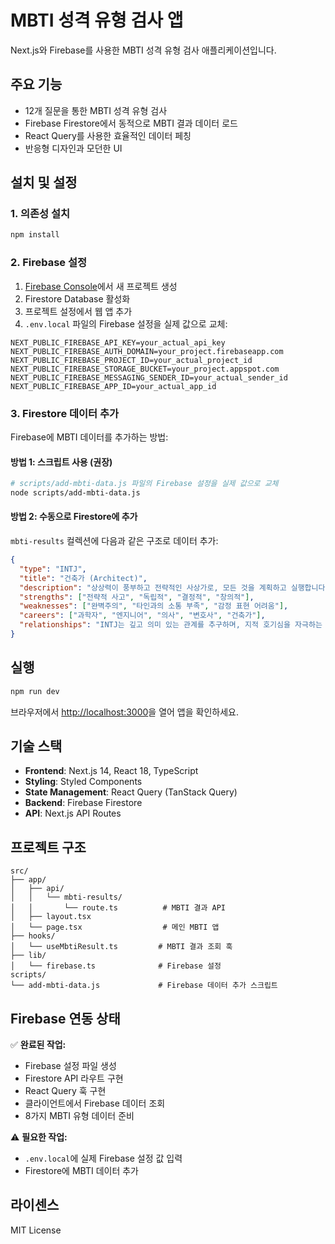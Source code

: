 # MBTI 성격 유형 검사 앱

Next.js와 Firebase를 사용한 MBTI 성격 유형 검사 애플리케이션입니다.

## 주요 기능

- 12개 질문을 통한 MBTI 성격 유형 검사
- Firebase Firestore에서 동적으로 MBTI 결과 데이터 로드
- React Query를 사용한 효율적인 데이터 페칭
- 반응형 디자인과 모던한 UI

## 설치 및 설정

### 1. 의존성 설치

```bash
npm install
```

### 2. Firebase 설정

1. [Firebase Console](https://console.firebase.google.com/)에서 새 프로젝트 생성
2. Firestore Database 활성화
3. 프로젝트 설정에서 웹 앱 추가
4. `.env.local` 파일의 Firebase 설정을 실제 값으로 교체:

```env
NEXT_PUBLIC_FIREBASE_API_KEY=your_actual_api_key
NEXT_PUBLIC_FIREBASE_AUTH_DOMAIN=your_project.firebaseapp.com
NEXT_PUBLIC_FIREBASE_PROJECT_ID=your_actual_project_id
NEXT_PUBLIC_FIREBASE_STORAGE_BUCKET=your_project.appspot.com
NEXT_PUBLIC_FIREBASE_MESSAGING_SENDER_ID=your_actual_sender_id
NEXT_PUBLIC_FIREBASE_APP_ID=your_actual_app_id
```

### 3. Firestore 데이터 추가

Firebase에 MBTI 데이터를 추가하는 방법:

#### 방법 1: 스크립트 사용 (권장)
```bash
# scripts/add-mbti-data.js 파일의 Firebase 설정을 실제 값으로 교체
node scripts/add-mbti-data.js
```

#### 방법 2: 수동으로 Firestore에 추가
`mbti-results` 컬렉션에 다음과 같은 구조로 데이터 추가:

```json
{
  "type": "INTJ",
  "title": "건축가 (Architect)",
  "description": "상상력이 풍부하고 전략적인 사상가로, 모든 것을 계획하고 실행합니다.",
  "strengths": ["전략적 사고", "독립적", "결정적", "창의적"],
  "weaknesses": ["완벽주의", "타인과의 소통 부족", "감정 표현 어려움"],
  "careers": ["과학자", "엔지니어", "의사", "변호사", "건축가"],
  "relationships": "INTJ는 깊고 의미 있는 관계를 추구하며, 지적 호기심을 자극하는 파트너를 찾습니다."
}
```

## 실행

```bash
npm run dev
```

브라우저에서 [http://localhost:3000](http://localhost:3000)을 열어 앱을 확인하세요.

## 기술 스택

- **Frontend**: Next.js 14, React 18, TypeScript
- **Styling**: Styled Components
- **State Management**: React Query (TanStack Query)
- **Backend**: Firebase Firestore
- **API**: Next.js API Routes

## 프로젝트 구조

```
src/
├── app/
│   ├── api/
│   │   └── mbti-results/
│   │       └── route.ts          # MBTI 결과 API
│   ├── layout.tsx
│   └── page.tsx                  # 메인 MBTI 앱
├── hooks/
│   └── useMbtiResult.ts         # MBTI 결과 조회 훅
├── lib/
│   └── firebase.ts              # Firebase 설정
scripts/
└── add-mbti-data.js             # Firebase 데이터 추가 스크립트
```

## Firebase 연동 상태

✅ **완료된 작업:**
- Firebase 설정 파일 생성
- Firestore API 라우트 구현
- React Query 훅 구현
- 클라이언트에서 Firebase 데이터 조회
- 8가지 MBTI 유형 데이터 준비

⚠️ **필요한 작업:**
- `.env.local`에 실제 Firebase 설정 값 입력
- Firestore에 MBTI 데이터 추가

## 라이센스

MIT License
